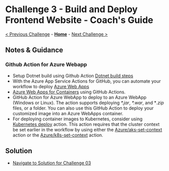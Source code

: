 # Challenge 3 - Build and Deploy Frontend Website - Coach's Guide

[< Previous Challenge](./Challenge02.md) - **[Home](README.md)** - [Next Challenge >](./Challenge04.md)

## Notes & Guidance

### Github Action for Azure Webapp


- Setup Dotnet build using Github Action [Dotnet build steps ](https://github.com/actions/setup-dotnet) 
- With the Azure App Service Actions for GitHub, you can automate your workflow to deploy [Azure Web Apps](https://azure.microsoft.com/services/app-service/web/)
- [Azure Web Apps for Containers](https://azure.microsoft.com/services/app-service/containers/) using GitHub Actions.
- GitHub Action for Azure WebApp to deploy to an Azure WebApp (Windows or Linux). The action supports deploying *\*.jar*, *\*.war*, and \**.zip* files, or a folder. You can also use this GitHub Action to deploy your customized image into an Azure WebApps container.
- For deploying container images to Kubernetes, consider using [Kubernetes deploy](https://github.com/Azure/k8s-deploy) action. This action requires that the cluster context be set earlier in the workflow by using either the [Azure/aks-set-context](https://github.com/Azure/aks-set-context/tree/releases/v1) action or the [Azure/k8s-set-context](https://github.com/Azure/k8s-set-context/tree/releases/v1) action.

## Solution 
- [Navigate to Solution for Challenge 03](./Solution/Challenge%2003/Solution03.yml)
